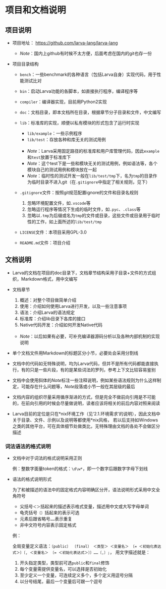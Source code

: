 # **项目和文档说明**

## **项目说明**

* 项目地址：
<https://github.com/larva-lang/larva-lang>

    * *Note*：国内上github有时候不太方便，后面考虑在国内的git也存一份

* 项目目录结构

    * `bench`：一些benchmark的各种语言（包括Larva自身）实现代码，用于性能测试比对

    * `bin`：启动Larva功能的各脚本，如直接执行程序，编译程序等

    * `compiler`：编译器实现，目前用Python2实现

    * `doc`：文档目录，即本文档所在目录，根据章节分子目录和文件，中文编写

    * `lib`：标准库的实现，顺便以私有模块的形式包含了运行时实现
        * `lib/example`：一些示例程序
        * `lib/test`：存放各种和库无关的测试用例

        <br>

        * *Note*：Larva采用固定路径的标准库和用户库管理代码，因此`example`和`test`放置于标准库下
        * *Note*：这个test下是一些和模块无关的测试用例，例如语法等，各个模块自己的测试用例和模块放在一起
        * *Note*：临时性的测试开发一般在`lib/test/tmp`下，名为`tmp`的目录作为临时目录不进入git（在`.gitignore`中指定了相关规则，见下）

    * `.gitignore`文件：按照git规范配置ignore的文件和目录名规则
        1. 忽略环境配置文件，如`.vscode`等
        1. 忽略运行程序等情况下生成的临时文件，如`.pyc`、`.class`等
        1. 忽略以`.tmp`为后缀或名为`tmp`的文件或目录，这些文件或目录用于临时性的工作，如上面所述的`lib/test/tmp`

    * `LICENSE`文件：本项目采用GPL-3.0

    * `README.md`文件：项目介绍

## **文档说明**

* Larva的文档在项目的doc目录下，文档章节结构采用子目录+文件的方式组织，Markdown格式，用中文编写

* 文档章节
    1. 概述：对整个项目做简单介绍
    1. 使用：介绍如何使用Larva进行开发，以及一些注意事项
    1. 语法：介绍Larva的语法规定
    1. 标准库：介绍lib目录下各库的接口
    1. Native代码开发：介绍如何开发Native代码

    <br>

    * *Note*：以后如果有必要，可补充编译器源码分析以及各种内部机制的实现说明

* 单个文档文件用Markdown的标题区分小节，必要处会采用分割线

* 文档中的代码如无特殊说明，均为Larva代码，但并不是所有代码都能直接执行，有的只是一些片段，有的是某些词法的罗列，参考上下文比较容易鉴别

* 文档中会使用斜体的*Note*标注一些注释说明，例如某些语法规则为什么这样制定，可能存在什么问题等，*Note*段落或小节一般在其层级的最后

* 文档内容的组织尽量采用循序渐进的方式，但是完全不做前向引用是不可能的，在前向引用的时候会尽量做说明，读者应该将相关的前后内容对照来阅读

* Larva目前的定位是只在\*nix环境工作（见‘2.1.环境需求’的说明），因此文档中关于目录、文件、示例以及说明等都使用\*nix风格，
若以后支持如Windows之类的其他平台，可在具体细节处做类比，无特殊理由文档的各处不会做区分描述

### **词法语法的格式说明**

* 文档中对于词法的格式说明采用正则

    例：整数字面量token的格式：`\d\w*`，即一个数字后跟数字字母下划线

* 语法的格式说明形式

    为了和被描述的语法中的固定格式内容明确区分开，语法说明形式采用中文全角符号

    * 尖括号`＜＞`括起来的描述表示格式变量，描述用中文或大写字母单词
    * 龟壳括号`〔〕`括起来的表示可选
    * 元素后跟省略号`……`表示重复
    * 非中文符号内容表示固定格式

    例：

    全局变量定义语法：`〔public〕 〔final〕 ＜类型＞ ＜变量名＞ 〔= ＜初始化表达式＞〕〔, ＜变量名＞ 〔= ＜初始化表达式＞〕〕……〔,〕;`，
    用文字描述就是：
    1. 开头指定类型，类型前可选`public`和`final`修饰
    1. 每个变量需提供变量名，可以选择是否初始化
    1. 至少定义一个变量，可连续定义多个，多个定义用逗号分隔
    1. 以分号结尾，最后一个变量后可跟一个逗号
